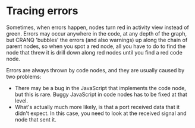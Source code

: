 # Tracing errors

Sometimes, when errors happen, nodes turn red in activity view instead of green. Errors may occur anywhere in the code, at any depth of the graph, but CRANQ 'bubbles' the errors (and also warnings) up along the chain of parent nodes, so when you spot a red node, all you have to do to find the node that threw it is drill down along red nodes until you find a red code node.

Errors are always thrown by code nodes, and they are usually caused by two problems:

* There may be a bug in the JavaScript that implements the code node, but this is rare. Buggy JavaScript in code nodes has to be fixed at that level.
* What's actually much more likely, is that a port received data that it didn't expect. In this case, you need to look at the received signal and node that sent it.
